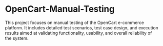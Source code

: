 # OpenCart-Manual-Testing
This project focuses on manual testing of the OpenCart e-commerce platform. It includes detailed test scenarios, test case design, and execution results aimed at validating functionality, usability, and overall reliability of the system.
